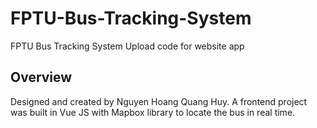 # FPTU-Bus-Tracking-System
FPTU Bus Tracking System
Upload code for website app

## Overview
Designed and created by Nguyen Hoang Quang Huy. A frontend project was built in Vue JS with Mapbox library to locate the bus in real time.
